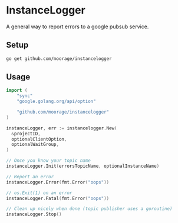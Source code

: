 # InstanceLogger

A general way to report errors to a google pubsub service.

## Setup

```bash
go get github.com/moorage/instancelogger
```

## Usage

```go
import (
	"sync"
	"google.golang.org/api/option"

	"github.com/moorage/instancelogger"
)

instanceLogger, err := instancelogger.New(
  &projectID,
  optionalClientOption,
  optionalWaitGroup,
)

// Once you know your topic name
instanceLogger.Init(errorsTopicName, optionalInstanceName)

// Report an error
instanceLogger.Error(fmt.Error("oops"))

// os.Exit(1) on an error
instanceLogger.Fatal(fmt.Error("oops"))

// Clean up nicely when done (topic publisher uses a goroutine)
instanceLogger.Stop()
```
